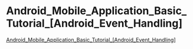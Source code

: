 # Android_Mobile_Application_Basic_Tutorial_[Android_Event_Handling]
[Android_Mobile_Application_Basic_Tutorial_[Android_Event_Handling]](https://aiwithcloud.com/2022/09/14/android_mobile_application_basic_tutorial_android_event_handling/)
